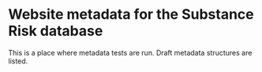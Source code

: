 # Website metadata for the Substance Risk database

This is a place where metadata tests are run.
Draft metadata structures are listed.
 
